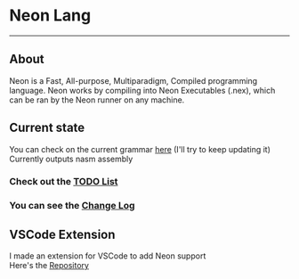 # Neon Lang
---

## About
Neon is a Fast, All-purpose, Multiparadigm, Compiled programming language. 
Neon works by compiling into Neon Executables (.nex), which can be ran by the Neon runner on any machine.

## Current state
You can check on the current grammar [here](syntax/grammar.syn) (I'll try to keep updating it) \
Currently outputs nasm assembly

### Check out the [TODO List](TODO.md)
### You can see the [Change Log](CHANGELOG.md)

## VSCode Extension
I made an extension for VSCode to add Neon support \
Here's the [Repository](https://github.com/Tom-on64/neon-syntax)
